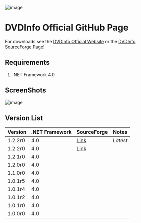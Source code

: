![image](https://github.com/user-attachments/assets/4f785210-38f0-4162-a15e-6f284515e159)

# DVDInfo Official GitHub Page

For downloads see the [DVDInfo Official Website](https://hdvdinfo.sourceforge.io/) or the [DVDInfo SourceForge Page](https://sourceforge.net/projects/hdvdinfo/)!

## Requirements
1. .NET Framework 4.0

## ScreenShots

![image](https://github.com/user-attachments/assets/845825b0-5a99-46e7-ba33-4d14269442ca)

## Version List
| Version | .NET Framework | SourceForge | Notes    |
|---------|----------------|-------------|----------|
| 1.2.2r0 | 4.0            | [Link](https://sourceforge.net/projects/hdvdinfo/files/v1.2.3%20r0%20%28v1230%29/) | *Latest* |
| 1.2.2r0 | 4.0            | [Link](https://sourceforge.net/projects/hdvdinfo/files/v1.2.2%20r0%20%28v1220%29/) |          |
| 1.2.1r0 | 4.0            |             |          |
| 1.2.0r0 | 4.0            |             |          |
| 1.1.0r0 | 4.0            |             |          |
| 1.0.1r5 | 4.0            |             |          |
| 1.0.1r4 | 4.0            |             |          |
| 1.0.1r2 | 4.0            |             |          |
| 1.0.1r0 | 4.0            |             |          |
| 1.0.0r0 | 4.0            |             |          |
